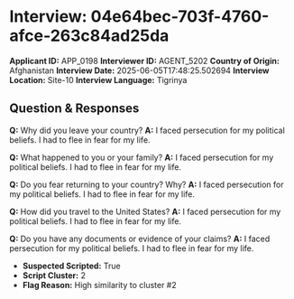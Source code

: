 # Interview: 04e64bec-703f-4760-afce-263c84ad25da
**Applicant ID:** APP_0198
**Interviewer ID:** AGENT_5202
**Country of Origin:** Afghanistan
**Interview Date:** 2025-06-05T17:48:25.502694
**Interview Location:** Site-10
**Interview Language:** Tigrinya

## Question & Responses

**Q:** Why did you leave your country?
**A:** I faced persecution for my political beliefs. I had to flee in fear for my life.

**Q:** What happened to you or your family?
**A:** I faced persecution for my political beliefs. I had to flee in fear for my life.

**Q:** Do you fear returning to your country? Why?
**A:** I faced persecution for my political beliefs. I had to flee in fear for my life.

**Q:** How did you travel to the United States?
**A:** I faced persecution for my political beliefs. I had to flee in fear for my life.

**Q:** Do you have any documents or evidence of your claims?
**A:** I faced persecution for my political beliefs. I had to flee in fear for my life.

- **Suspected Scripted:** True
- **Script Cluster:** 2
- **Flag Reason:** High similarity to cluster #2